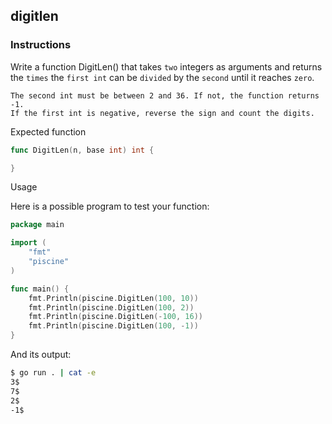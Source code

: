 ## digitlen
### Instructions

Write a function DigitLen() that takes `two` integers as arguments and returns the `times` the `first int` can be `divided` by the `second` until it reaches `zero`.

    The second int must be between 2 and 36. If not, the function returns -1.
    If the first int is negative, reverse the sign and count the digits.

Expected function
```go
func DigitLen(n, base int) int {

}
```

Usage

Here is a possible program to test your function:
```go
package main

import (
	"fmt"
	"piscine"
)

func main() {
	fmt.Println(piscine.DigitLen(100, 10))
	fmt.Println(piscine.DigitLen(100, 2))
	fmt.Println(piscine.DigitLen(-100, 16))
	fmt.Println(piscine.DigitLen(100, -1))
}
```

And its output:
```sh
$ go run . | cat -e
3$
7$
2$
-1$
```